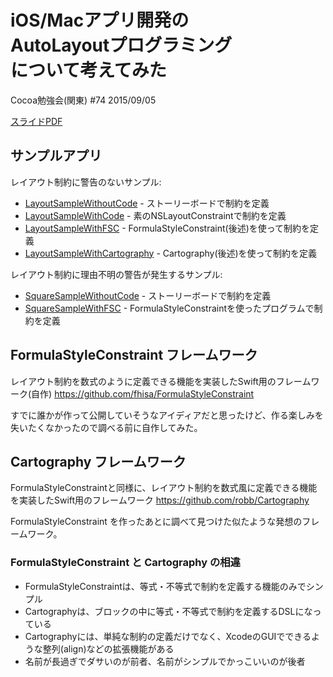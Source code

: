 # iOS/Macアプリ開発の<br>AutoLayoutプログラミング<br>について考えてみた

Cocoa勉強会(関東) #74 2015/09/05

[スライドPDF](https://github.com/fhisa/CocoaStudy/raw/master/20150905/slide/CocoaStudy20150905Fujimoto_GRY.pdf)

## サンプルアプリ

レイアウト制約に警告のないサンプル:
* [LayoutSampleWithoutCode](https://github.com/fhisa/CocoaStudy/tree/master/20150905/LayoutSampleWithoutCode) - ストーリーボードで制約を定義
* [LayoutSampleWithCode](https://github.com/fhisa/CocoaStudy/tree/master/20150905/LayoutSampleWithCode) - 素のNSLayoutConstraintで制約を定義
* [LayoutSampleWithFSC](https://github.com/fhisa/CocoaStudy/tree/master/20150905/LayoutSampleWithFSC) - FormulaStyleConstraint(後述)を使って制約を定義
* [LayoutSampleWithCartography](https://github.com/fhisa/CocoaStudy/tree/master/20150905/LayoutSampleWithCartography) - Cartography(後述)を使って制約を定義

レイアウト制約に理由不明の警告が発生するサンプル:
* [SquareSampleWithoutCode](https://github.com/fhisa/CocoaStudy/tree/master/20150905/SquareSampleWithoutCode) - ストーリーボードで制約を定義
* [SquareSampleWithFSC](https://github.com/fhisa/CocoaStudy/tree/master/20150905/SquareSampleWithFSC) - FormulaStyleConstraintを使ったプログラムで制約を定義

## FormulaStyleConstraint フレームワーク

レイアウト制約を数式のように定義できる機能を実装したSwift用のフレームワーク(自作)
https://github.com/fhisa/FormulaStyleConstraint

すでに誰かが作って公開していそうなアイディアだと思ったけど、作る楽しみを失いたくなかったので調べる前に自作してみた。

## Cartography フレームワーク

FormulaStyleConstraintと同様に、レイアウト制約を数式風に定義できる機能を実装したSwift用のフレームワーク
https://github.com/robb/Cartography

FormulaStyleConstraint を作ったあとに調べて見つけた似たような発想のフレームワーク。

### FormulaStyleConstraint と Cartography の相違

* FormulaStyleConstraintは、等式・不等式で制約を定義する機能のみでシンプル
* Cartographyは、ブロックの中に等式・不等式で制約を定義するDSLになっている
* Cartographyには、単純な制約の定義だけでなく、XcodeのGUIでできるような整列(align)などの拡張機能がある
* 名前が長過ぎでダサいのが前者、名前がシンプルでかっこいいのが後者
